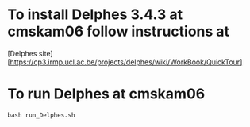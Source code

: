 # To install Delphes 3.4.3 at cmskam06 follow instructions at 

[Delphes site][https://cp3.irmp.ucl.ac.be/projects/delphes/wiki/WorkBook/QuickTour]


# To run Delphes at cmskam06

```
bash run_Delphes.sh
```

